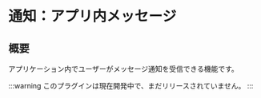 # 通知：アプリ内メッセージ

<PluginInfo name="notification-in-app-message"></PluginInfo>

## 概要

アプリケーション内でユーザーがメッセージ通知を受信できる機能です。

:::warning
このプラグインは現在開発中で、まだリリースされていません。
:::
